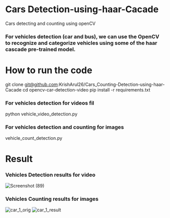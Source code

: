 # Cars Detection-using-haar-Cacade
Cars detecting and counting using openCV
### For vehicles detection (car and bus), we can use the OpenCV to recognize and categorize vehicles using some of the haar cascade pre-trained model. 

# How to run the code

git clone git@github.com:KrishArul26/Cars_Counting-Detection-using-haar-Cacade
cd opencv-car-detection-video
pip install -r requirements.txt
  ### For vehicles detection for videos fil
  python vehicle_video_detection.py
  ### For vehicles detection and counting for images 
  vehicle_count_detection.py

# Result

### Vehicles Detection results for video
![Screenshot (89)](https://user-images.githubusercontent.com/74568334/120477603-41c2aa80-c3ac-11eb-9e93-b0a9abf9b2fe.png)

### Vehicles Counting results for images
![car_1_orig](https://user-images.githubusercontent.com/74568334/120520606-48651800-c3d4-11eb-89f1-a9be2240217f.png)
![car_1_result](https://user-images.githubusercontent.com/74568334/120520617-4b600880-c3d4-11eb-9219-79117222c581.png)
